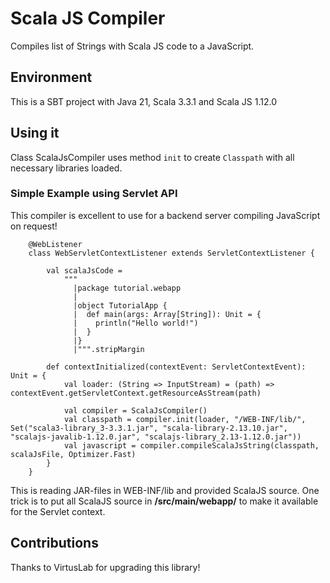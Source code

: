 # Scala JS Compiler
Compiles list of Strings with Scala JS code to a JavaScript.

## Environment
This is a SBT project with Java 21, Scala 3.3.1 and Scala JS 1.12.0

## Using it
Class ScalaJsCompiler uses method `init` to create `Classpath` with all necessary libraries loaded.

### Simple Example using Servlet API
This compiler is excellent to use for a backend server compiling JavaScript on request!
```
    @WebListener
    class WebServletContextListener extends ServletContextListener {
    
        val scalaJsCode =
            """
              |package tutorial.webapp
              |
              |object TutorialApp {
              |  def main(args: Array[String]): Unit = {
              |    println("Hello world!")
              |  }
              |}
              |""".stripMargin
              
        def contextInitialized(contextEvent: ServletContextEvent): Unit = {
            val loader: (String => InputStream) = (path) => contextEvent.getServletContext.getResourceAsStream(path)
            
            val compiler = ScalaJsCompiler()
            val classpath = compiler.init(loader, "/WEB-INF/lib/", Set("scala3-library_3-3.3.1.jar", "scala-library-2.13.10.jar", "scalajs-javalib-1.12.0.jar", "scalajs-library_2.13-1.12.0.jar"))
            val javascript = compiler.compileScalaJsString(classpath, scalaJsFile, Optimizer.Fast)
        }
    }
```
This is reading JAR-files in WEB-INF/lib and provided ScalaJS source.
One trick is to put all ScalaJS source in **/src/main/webapp/** to make it available for the Servlet context.

## Contributions
Thanks to VirtusLab for upgrading this library!